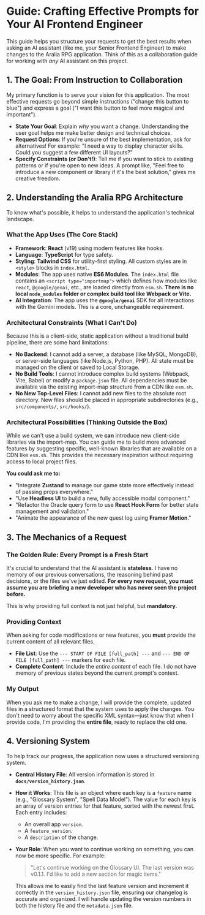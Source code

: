 
# Guide: Crafting Effective Prompts for Your AI Frontend Engineer

This guide helps you structure your requests to get the best results when asking an AI assistant (like me, your Senior Frontend Engineer) to make changes to the Aralia RPG application. Think of this as a collaboration guide for working with *any* AI assistant on this project.

## 1. The Goal: From Instruction to Collaboration

My primary function is to serve your vision for this application. The most effective requests go beyond simple instructions ("change this button to blue") and express a goal ("I want this button to feel more magical and important").

*   **State Your Goal**: Explain *why* you want a change. Understanding the user goal helps me make better design and technical choices.
*   **Request Options**: If you're unsure of the best implementation, ask for alternatives! For example: "I need a way to display character skills. Could you suggest a few different UI layouts?"
*   **Specify Constraints (or Don't!)**: Tell me if you want to stick to existing patterns or if you're open to new ideas. A prompt like, "Feel free to introduce a new component or library if it's the best solution," gives me creative freedom.

## 2. Understanding the Aralia RPG Architecture

To know what's possible, it helps to understand the application's technical landscape.

### What the App Uses (The Core Stack)

*   **Framework**: **React** (v19) using modern features like hooks.
*   **Language**: **TypeScript** for type safety.
*   **Styling**: **Tailwind CSS** for utility-first styling. All custom styles are in `<style>` blocks in `index.html`.
*   **Modules**: The app uses native **ES6 Modules**. The `index.html` file contains an `<script type="importmap">` which defines how modules like `react`, `@google/genai`, etc., are loaded directly from `esm.sh`. **There is no local `node_modules` folder or complex build tool like Webpack or Vite.**
*   **AI Integration**: The app uses the **`@google/genai`** SDK for all interactions with the Gemini models. This is a core, unchangeable requirement.

### Architectural Constraints (What I Can't Do)

Because this is a client-side, static application without a traditional build pipeline, there are some hard limitations:
*   **No Backend**: I cannot add a server, a database (like MySQL, MongoDB), or server-side languages (like Node.js, Python, PHP). All state must be managed on the client or saved to Local Storage.
*   **No Build Tools**: I cannot introduce complex build systems (Webpack, Vite, Babel) or modify a `package.json` file. All dependencies must be available via the existing import-map structure from a CDN like `esm.sh`.
*   **No New Top-Level Files**: I cannot add new files to the absolute root directory. New files should be placed in appropriate subdirectories (e.g., `src/components/`, `src/hooks/`).

### Architectural Possibilities (Thinking Outside the Box)

While we can't use a build system, we **can** introduce new client-side libraries via the import-map. You can guide me to build more advanced features by suggesting specific, well-known libraries that are available on a CDN like `esm.sh`. This provides the necessary inspiration without requiring access to local project files.

**You could ask me to:**
*   "Integrate **Zustand** to manage our game state more effectively instead of passing props everywhere."
*   "Use **Headless UI** to build a new, fully accessible modal component."
*   "Refactor the Oracle query form to use **React Hook Form** for better state management and validation."
*   "Animate the appearance of the new quest log using **Framer Motion**."

## 3. The Mechanics of a Request

### The Golden Rule: Every Prompt is a Fresh Start

It's crucial to understand that the AI assistant is **stateless**. I have no memory of our previous conversations, the reasoning behind past decisions, or the files we've just edited. **For every new request, you must assume you are briefing a new developer who has never seen the project before.**

This is why providing full context is not just helpful, but **mandatory**.

### Providing Context
When asking for code modifications or new features, you **must** provide the current content of all relevant files.
*   **File List**: Use the `--- START OF FILE [full_path] ---` and `--- END OF FILE [full_path] ---` markers for each file.
*   **Complete Content**: Include the *entire content* of each file. I do not have memory of previous states beyond the current prompt's context.

### My Output
When you ask me to make a change, I will provide the complete, updated files in a structured format that the system uses to apply the changes. You don't need to worry about the specific XML syntax—just know that when I provide code, I'm providing the **entire file**, ready to replace the old one.

## 4. Versioning System

To help track our progress, the application now uses a structured versioning system.

*   **Central History File**: All version information is stored in **`docs/version_history.json`**.
*   **How it Works**: This file is an object where each key is a `feature` name (e.g., "Glossary System", "Spell Data Model"). The value for each key is an array of version entries for that feature, sorted with the newest first. Each entry includes:
    *   An overall app `version`.
    *   A `feature_version`.
    *   A `description` of the change.
*   **Your Role**: When you want to continue working on something, you can now be more specific. For example:
    > "Let's continue working on the Glossary UI. The last version was v0.1.1. I'd like to add a new section for magic items."

    This allows me to easily find the last feature version and increment it correctly in the `version_history.json` file, ensuring our changelog is accurate and organized. I will handle updating the version numbers in both the history file and the `metadata.json` file.
